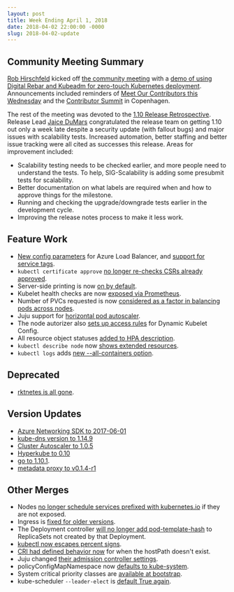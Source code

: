 ```yaml
---
layout: post
title: Week Ending April 1, 2018
date: 2018-04-02 22:00:00 -0000
slug: 2018-04-02-update
---
```


## Community Meeting Summary

[Rob Hirschfeld](https://github.com/zehicle) kicked off [the community meeting](https://bit.ly/k8scommunity) with a [demo of using Digital Rebar and Kubeadm for zero-touch Kubernetes deployment](https://www.youtube.com/watch?v=OMm6Oz1NF6I).  Announcements included reminders of [Meet Our Contributors this Wednesday](https://github.com/kubernetes/community/blob/master/mentoring/meet-our-contributors.md) and the [Contributor Summit](https://events.linuxfoundation.org/events/kubecon-cloudnativecon-europe-2018/co-located-events/kubernetes-contributor-summit/) in Copenhagen.

The rest of the meeting was devoted to the [1.10 Release Retrospective](https://docs.google.com/document/d/1kZnDqR0rZ4Zj_D9WWdD5JIoF9dZdZRr0giIU0w32bqI).  Release Lead [Jaice DuMars](https://github.com/jdumars) congratulated the release team on getting 1.10 out only a week late despite a security update (with fallout bugs) and major issues with scalability tests. Increased automation, better staffing and better issue tracking were all cited as successes this release.  Areas for improvement included:

* Scalability testing needs to be checked earlier, and more people need to understand the tests.  To help, SIG-Scalability is adding some presubmit tests for scalability.
* Better documentation on what labels are required when and how to approve things for the milestone.
* Running and checking the upgrade/downgrade tests earlier in the development cycle.
* Improving the release notes process to make it less work.

## Feature Work

* [New config parameters](https://github.com/kubernetes/kubernetes/pull/61884) for Azure Load Balancer, and [support for service tags](https://github.com/kubernetes/kubernetes/pull/61467).
* `kubectl certificate approve` [no longer re-checks CSRs already approved](https://github.com/kubernetes/kubernetes/pull/61971).
* Server-side printing is now [on by default](https://github.com/kubernetes/kubernetes/pull/61477).
* Kubelet health checks are now [exposed via Prometheus](https://github.com/kubernetes/kubernetes/pull/61369).
* Number of PVCs requested is now [considered as a factor in balancing pods across nodes](https://github.com/kubernetes/kubernetes/pull/60525).
* Juju support for [horizontal pod autoscaler](https://github.com/kubernetes/kubernetes/pull/60174).
* The node autorizer also [sets up access rules](https://github.com/kubernetes/kubernetes/pull/60100) for Dynamic Kubelet Config.
* All resource object statuses [added to HPA description](https://github.com/kubernetes/kubernetes/pull/59609).
* `kubectl describe node` now [shows extended resources](https://github.com/kubernetes/kubernetes/pull/46079).
* `kubectl logs` adds [new --all-containers option](https://github.com/kubernetes/kubernetes/pull/45275).

## Deprecated

*  [rktnetes is all gone](https://github.com/kubernetes/kubernetes/pull/61432).

## Version Updates

* [Azure Networking SDK to 2017-06-01](https://github.com/kubernetes/kubernetes/pull/61955)
* [kube-dns version to 1.14.9](https://github.com/kubernetes/kubernetes/pull/61908)
* [Cluster Autoscaler to 1.0.5](https://github.com/kubernetes/kubernetes/pull/61566)
* [Hyperkube to 0.10](https://github.com/kubernetes/kubernetes/pull/61357)
* [go to 1.10.1](https://github.com/kubernetes/kubernetes/pull/60597).
* [metadata proxy to v0.1.4-r1](https://github.com/kubernetes/kubernetes/pull/60245)

## Other Merges

* Nodes [no longer schedule services prefixed with kubernetes.io](https://github.com/kubernetes/kubernetes/pull/61860) if they are not exposed.
* Ingress is [fixed for older versions](https://github.com/kubernetes/kubernetes/pull/61859).
* The Deployment controller [will no longer add pod-template-hash](https://github.com/kubernetes/kubernetes/pull/61615) to ReplicaSets not created by that Deployment.
* [kubectl now escapes percent signs](https://github.com/kubernetes/kubernetes/pull/61523).
* [CRI had defined behavior now](https://github.com/kubernetes/kubernetes/pull/61460) for when the hostPath doesn't exist.
* Juju changed [their admission controller settings](https://github.com/kubernetes/kubernetes/pull/61427).
* policyConfigMapNamespace now [defaults to kube-system](https://github.com/kubernetes/kubernetes/pull/61388).
* System critical priority classes are [available at bootstrap](https://github.com/kubernetes/kubernetes/pull/60519).
* kube-scheduler `--leader-elect` is [default True again](https://github.com/kubernetes/kubernetes/pull/59732).
